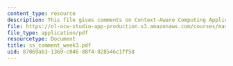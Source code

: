 ```yaml
---
content_type: resource
description: This file gives comments on Context-Aware Computing Applications link.
file: https://ol-ocw-studio-app-production.s3.amazonaws.com/courses/mas-961-ambient-intelligence-spring-2005/87069ab31369c046d8f4828546c1ff58_ss_comment_week3.pdf
file_type: application/pdf
resourcetype: Document
title: ss_comment_week3.pdf
uid: 87069ab3-1369-c046-d8f4-828546c1ff58
---
```

